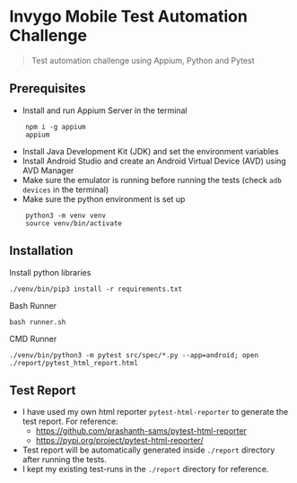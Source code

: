 # Invygo Mobile Test Automation Challenge
> Test automation challenge using Appium, Python and Pytest 


## Prerequisites
- Install and run Appium Server in the terminal
```
    npm i -g appium
    appium
```
- Install Java Development Kit (JDK) and set the environment variables
- Install Android Studio and create an Android Virtual Device (AVD) using AVD Manager
- Make sure the emulator is running before running the tests (check `adb devices` in the terminal)
- Make sure the python environment is set up

```
    python3 -m venv venv
    source venv/bin/activate
```


## Installation
Install python libraries

    ./venv/bin/pip3 install -r requirements.txt


Bash Runner
    
    bash runner.sh


CMD Runner

    ./venv/bin/python3 -m pytest src/spec/*.py --app=android; open ./report/pytest_html_report.html


## Test Report

- I have used my own html reporter `pytest-html-reporter` to generate the test report.
For reference:
    - https://github.com/prashanth-sams/pytest-html-reporter
    - https://pypi.org/project/pytest-html-reporter/
- Test report will be automatically generated inside `./report` directory after running the tests.
- I kept my existing test-runs in the `./report` directory for reference.
